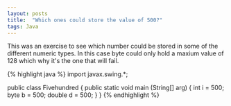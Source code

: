```yaml
---
layout: posts
title:  "Which ones could store the value of 500?"
tags: Java
---
```

This was an exercise to see which number could be stored in some of the different numeric types. In this case byte could only hold a maxium value of 128 which why it's the one that will fail.

{% highlight java %}
import javax.swing.*;

public class Fivehundred {
	public static void main (String[] arg) {
		int i = 500;
		byte b = 500;
		double d = 500;
	}
}
{% endhighlight %}
